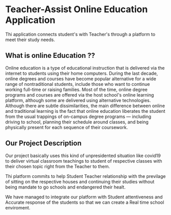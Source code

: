 # Teacher-Assist Online Education Application

Thi application connects student's with Teacher's through a platform to meet their study needs. 

## What is online Education ??


Online education is a type of educational instruction that is delivered via the internet to students using their home computers. During the last decade, online degrees and courses have become popular alternative for a wide range of nontraditional students, include those who want to continue working full-time or raising families. Most of the time, online degree programs and courses are offered via the host school's online learning platform, although some are delivered using alternative technologies. Although there are subtle dissimilarities, the main difference between online and traditional learning is the fact that online education liberates the student from the usual trappings of on-campus degree programs — including driving to school, planning their schedule around classes, and being physically present for each sequence of their coursework.


## Our Project Description

Our project basically uses this kind of unpresidented situation like covid19 to deliver virtual classroom teachings to student of respective classes with their chosen topic right from the Teacher to them.

Thi platform commits to help Student Teacher relationship with the previlage of sitting on the respective houses and continuing their studies without being mandate to go schools and endangered their healt.

We have managed to integrate our platform with Student attentiveness and Accurate response of the students so that we can create a Real time school enviroment.
